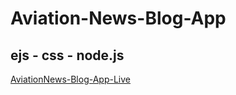 # Aviation-News-Blog-App

## ejs - css - node.js

[AviationNews-Blog-App-Live](http://aviation-article.herokuapp.com)
